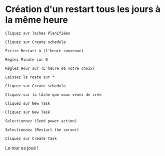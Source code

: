 # Création d'un restart tous les jours à la même heure
```
Cliquez sur Taches Planifiées
```
```
Cliquez sur Create schedule
```
```
Ecrire Restart à (l'heure convenue)
```
```
Réglez Minute sur 0
```
```
Réglez Hour sur (L'heure de votre choix)
```
```
Laissez le reste sur *
```
```
Cliquez sur Create schedule
```
```
Cliquez sur la tâche que vous venez de crée
```
```
Cliquez sur New Task
```
```
Cliquez sur New Task
```
```
Selectionnez (Send power action)
```
```
Selectionnez (Restart the server)
```
```
Cliquez sur Create Task
```

Le tour es joué !